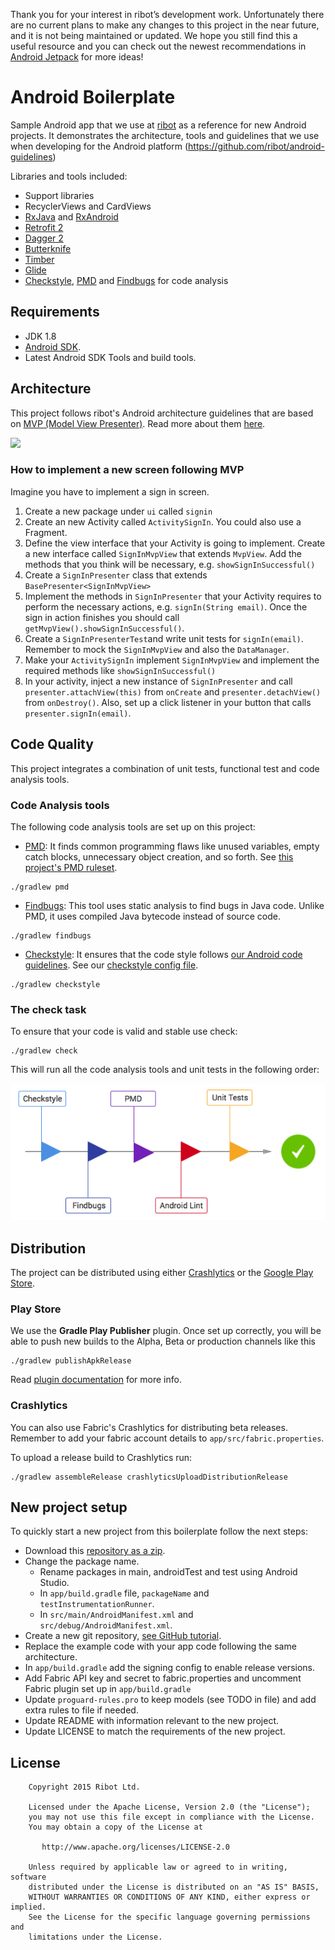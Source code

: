 Thank you for your interest in ribot’s development work. Unfortunately there are no current plans to make any changes to this project in the near future, and it is not being maintained or updated. We hope you still find this a useful resource and you can check out the newest recommendations in [Android Jetpack](https://developer.android.com/jetpack/) for more ideas!

# Android Boilerplate

Sample Android app that we use at [ribot](http://ribot.co.uk) as a reference for new Android projects. It demonstrates the architecture, tools and guidelines that we use when developing for the Android platform (https://github.com/ribot/android-guidelines)

Libraries and tools included:

- Support libraries
- RecyclerViews and CardViews 
- [RxJava](https://github.com/ReactiveX/RxJava) and [RxAndroid](https://github.com/ReactiveX/RxAndroid) 
- [Retrofit 2](http://square.github.io/retrofit/)
- [Dagger 2](http://google.github.io/dagger/)
- [Butterknife](https://github.com/JakeWharton/butterknife)
- [Timber](https://github.com/JakeWharton/timber)
- [Glide](https://github.com/bumptech/glide)
- [Checkstyle](http://checkstyle.sourceforge.net/), [PMD](https://pmd.github.io/) and [Findbugs](http://findbugs.sourceforge.net/) for code analysis

## Requirements

- JDK 1.8
- [Android SDK](http://developer.android.com/sdk/index.html).
- Latest Android SDK Tools and build tools.


## Architecture

This project follows ribot's Android architecture guidelines that are based on [MVP (Model View Presenter)](https://en.wikipedia.org/wiki/Model%E2%80%93view%E2%80%93presenter). Read more about them [here](https://github.com/ribot/android-guidelines/blob/master/architecture_guidelines/android_architecture.md). 

![](https://github.com/ribot/android-guidelines/raw/master/architecture_guidelines/architecture_diagram.png)

### How to implement a new screen following MVP

Imagine you have to implement a sign in screen. 

1. Create a new package under `ui` called `signin`
2. Create an new Activity called `ActivitySignIn`. You could also use a Fragment.
3. Define the view interface that your Activity is going to implement. Create a new interface called `SignInMvpView` that extends `MvpView`. Add the methods that you think will be necessary, e.g. `showSignInSuccessful()`
4. Create a `SignInPresenter` class that extends `BasePresenter<SignInMvpView>`
5. Implement the methods in `SignInPresenter` that your Activity requires to perform the necessary actions, e.g. `signIn(String email)`. Once the sign in action finishes you should call `getMvpView().showSignInSuccessful()`.
6. Create a `SignInPresenterTest`and write unit tests for `signIn(email)`. Remember to mock the  `SignInMvpView` and also the `DataManager`.
7. Make your  `ActivitySignIn` implement `SignInMvpView` and implement the required methods like `showSignInSuccessful()`
8. In your activity, inject a new instance of `SignInPresenter` and call `presenter.attachView(this)` from `onCreate` and `presenter.detachView()` from `onDestroy()`. Also, set up a click listener in your button that calls `presenter.signIn(email)`.

## Code Quality

This project integrates a combination of unit tests, functional test and code analysis tools. 

### Code Analysis tools 

The following code analysis tools are set up on this project:

* [PMD](https://pmd.github.io/): It finds common programming flaws like unused variables, empty catch blocks, unnecessary object creation, and so forth. See [this project's PMD ruleset](config/quality/pmd/pmd-ruleset.xml).

``` 
./gradlew pmd
```

* [Findbugs](http://findbugs.sourceforge.net/): This tool uses static analysis to find bugs in Java code. Unlike PMD, it uses compiled Java bytecode instead of source code.

```
./gradlew findbugs
```

* [Checkstyle](http://checkstyle.sourceforge.net/): It ensures that the code style follows [our Android code guidelines](https://github.com/ribot/android-guidelines/blob/master/project_and_code_guidelines.md#2-code-guidelines). See our [checkstyle config file](config/quality/checkstyle/checkstyle-config.xml).

```
./gradlew checkstyle
```

### The check task

To ensure that your code is valid and stable use check: 

```
./gradlew check
```

This will run all the code analysis tools and unit tests in the following order:

![Check Diagram](images/check-task-diagram.png)
 
## Distribution

The project can be distributed using either [Crashlytics](http://support.crashlytics.com/knowledgebase/articles/388925-beta-distributions-with-gradle) or the [Google Play Store](https://github.com/Triple-T/gradle-play-publisher).

### Play Store

We use the __Gradle Play Publisher__ plugin. Once set up correctly, you will be able to push new builds to
the Alpha, Beta or production channels like this

```
./gradlew publishApkRelease
```
Read [plugin documentation](https://github.com/Triple-T/gradle-play-publisher) for more info.

### Crashlytics

You can also use Fabric's Crashlytics for distributing beta releases. Remember to add your fabric
account details to `app/src/fabric.properties`.

To upload a release build to Crashlytics run:

```
./gradlew assembleRelease crashlyticsUploadDistributionRelease
```

## New project setup 

To quickly start a new project from this boilerplate follow the next steps:

* Download this [repository as a zip](https://github.com/ribot/android-boilerplate/archive/master.zip).
* Change the package name. 
  * Rename packages in main, androidTest and test using Android Studio.
  * In `app/build.gradle` file, `packageName` and `testInstrumentationRunner`.
  * In `src/main/AndroidManifest.xml` and `src/debug/AndroidManifest.xml`.
* Create a new git repository, [see GitHub tutorial](https://help.github.com/articles/adding-an-existing-project-to-github-using-the-command-line/).
* Replace the example code with your app code following the same architecture.
* In `app/build.gradle` add the signing config to enable release versions.
* Add Fabric API key and secret to fabric.properties and uncomment Fabric plugin set up in `app/build.gradle`
* Update `proguard-rules.pro` to keep models (see TODO in file) and add extra rules to file if needed.
* Update README with information relevant to the new project.
* Update LICENSE to match the requirements of the new project.

## License

```
    Copyright 2015 Ribot Ltd.

    Licensed under the Apache License, Version 2.0 (the "License");
    you may not use this file except in compliance with the License.
    You may obtain a copy of the License at

       http://www.apache.org/licenses/LICENSE-2.0

    Unless required by applicable law or agreed to in writing, software
    distributed under the License is distributed on an "AS IS" BASIS,
    WITHOUT WARRANTIES OR CONDITIONS OF ANY KIND, either express or implied.
    See the License for the specific language governing permissions and
    limitations under the License.
```

